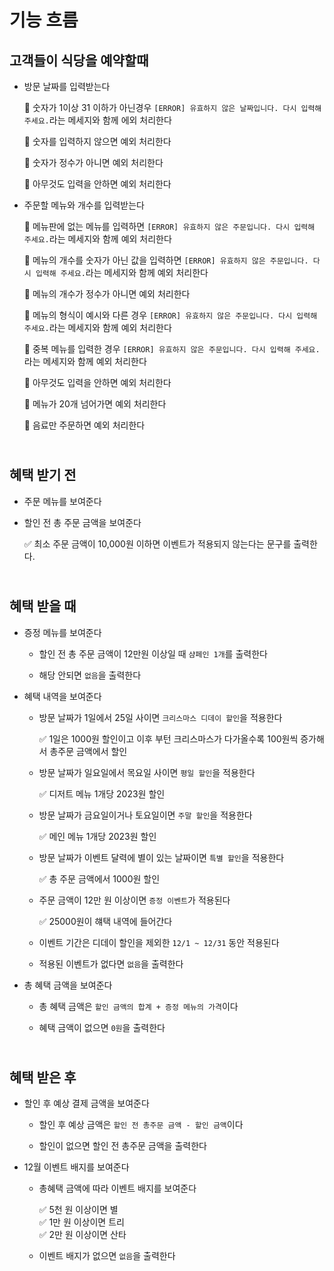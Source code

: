 # **기능 흐름**

## **고객들이 식당을 예약할때**

- 방문 날짜를 입력받는다

  🚨 숫자가 1이상 31 이하가 아닌경우 `[ERROR] 유효하지 않은 날짜입니다. 다시 입력해 주세요.`라는 메세지와 함께 에외 처리한다

  🚨 숫자를 입력하지 않으면 예외 처리한다

  🚨 숫자가 정수가 아니면 예외 처리한다

  🚨 아무것도 입력을 안하면 예외 처리한다

- 주문할 메뉴와 개수를 입력받는다

  🚨 메뉴판에 없는 메뉴를 입력하면 `[ERROR] 유효하지 않은 주문입니다. 다시 입력해 주세요.`라는 메세지와 함께 예외 처리한다

  🚨 메뉴의 개수를 숫자가 아닌 값을 입력하면 `[ERROR] 유효하지 않은 주문입니다. 다시 입력해 주세요.`라는 메세지와 함께 예외 처리한다

  🚨 메뉴의 개수가 정수가 아니면 예외 처리한다

  🚨 메뉴의 형식이 예시와 다른 경우 `[ERROR] 유효하지 않은 주문입니다. 다시 입력해 주세요.`라는 메세지와 함께 예외 처리한다

  🚨 중복 메뉴를 입력한 경우 `[ERROR] 유효하지 않은 주문입니다. 다시 입력해 주세요.`라는 메세지와 함께 예외 처리한다

  🚨 아무것도 입력을 안하면 예외 처리한다

  🚨 메뉴가 20개 넘어가면 예외 처리한다

  🚨 음료만 주문하면 예외 처리한다

## </br>**혜택 받기 전**

- 주문 메뉴를 보여준다

- 할인 전 총 주문 금액을 보여준다</br>

  ✅ 최소 주문 금액이 10,000원 이하면 이벤트가 적용되지 않는다는 문구를 출력한다.

## </br>**혜택 받을 때**

- 증정 메뉴를 보여준다

  - 할인 전 총 주문 금액이 12만원 이상일 때 `샴페인 1개`를 출력한다

  - 해당 안되면 `없음`을 출력한다

- 혜택 내역을 보여준다

  - 방문 날짜가 1일에서 25일 사이면 `크리스마스 디데이 할인`을 적용한다

    ✅ 1일은 1000원 할인이고 이후 부턴 크리스마스가 다가올수록 100원씩 증가해서 총주문 금액에서 할인

  - 방문 날짜가 일요일에서 목요일 사이면 `평일 할인`을 적용한다

    ✅ 디저트 메뉴 1개당 2023원 할인

  - 방문 날짜가 금요일이거나 토요일이면 `주말 할인`을 적용한다

    ✅ 메인 메뉴 1개당 2023원 할인

  - 방문 날짜가 이벤트 달력에 별이 있는 날짜이면 `특별 할인`을 적용한다

    ✅ 총 주문 금액에서 1000원 할인

  - 주문 금액이 12만 원 이상이면 `증정 이벤트`가 적용된다

    ✅ 25000원이 햬택 내역에 들어간다

  - 이벤트 기간은 디데이 할인을 제외한 `12/1 ~ 12/31` 동안 적용된다

  - 적용된 이벤트가 없다면 `없음`을 출력한다

- 총 혜택 금액을 보여준다

  - 총 혜택 금액은 `할인 금액의 합계 + 증정 메뉴의 가격`이다

  - 혜택 금액이 없으면 `0원`을 출력한다

## </br>**혜택 받은 후**

- 할인 후 예상 결제 금액을 보여준다

  - 할인 후 예상 금액은 `할인 전 총주문 금액 - 할인 금액`이다

  - 할인이 없으면 할인 전 총주문 금액을 출력한다

- 12월 이벤트 배지를 보여준다

  - 총혜택 금액에 따라 이벤트 배지를 보여준다

    ✅ 5천 원 이상이면 별</br>
    ✅ 1만 원 이상이면 트리</br>
    ✅ 2만 원 이상이면 산타

  - 이벤트 배지가 없으면 `없음`을 출력한다
